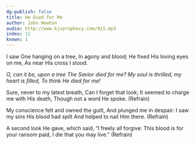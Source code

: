 ```yaml
---
dg-publish: false
title: He Died for Me
author: John Newton
audio: http://www.kjvprophecy.com/011.mp3
index: 11
known: 1
---
```


I saw One hanging on a tree,
In agony and blood;
He fixed His loving eyes on me,
As near His cross I stood.

*O, can it be, upon a tree
The Savior died for me?
My soul is thrilled, my heart is filled,
To think He died for me!*

Sure, never to my latest breath,
Can I forget that look;
It seemed to charge me with His death,
Though not a word He spoke. (Refrain)

My conscience felt and owned the guilt,
And plunged me in despair:
I saw my sins His blood had spilt
And helped to nail Him there. (Refrain)

A second look He gave, which said,
“I freely all forgive:
This blood is for your ransom paid,
I die that you may live.” (Refrain)